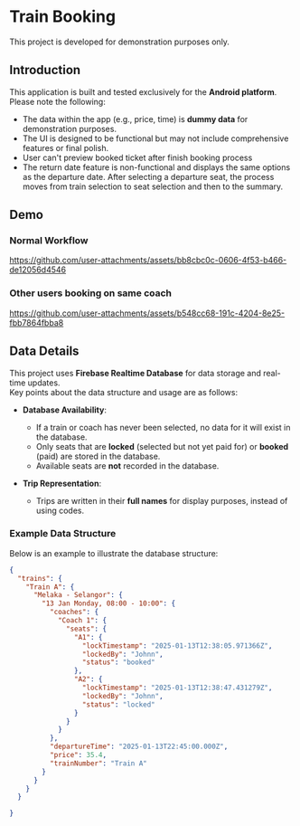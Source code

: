 # Train Booking

This project is developed for demonstration purposes only.

## Introduction

This application is built and tested exclusively for the **Android platform**.  
Please note the following:  
- The data within the app (e.g., price, time) is **dummy data** for demonstration purposes.  
- The UI is designed to be functional but may not include comprehensive features or final polish.
- User can't preview booked ticket after finish booking process
- The return date feature is non-functional and displays the same options as the departure date. After selecting a departure seat, the process moves from train selection to seat selection and then to the summary.

## Demo

### Normal Workflow
https://github.com/user-attachments/assets/bb8cbc0c-0606-4f53-b466-de12056d4546

### Other users booking on same coach
https://github.com/user-attachments/assets/b548cc68-191c-4204-8e25-fbb7864fbba8

## Data Details

This project uses **Firebase Realtime Database** for data storage and real-time updates.  
Key points about the data structure and usage are as follows:  

- **Database Availability**:  
  - If a train or coach has never been selected, no data for it will exist in the database.  
  - Only seats that are **locked** (selected but not yet paid for) or **booked** (paid) are stored in the database.  
  - Available seats are **not** recorded in the database.  

- **Trip Representation**:  
  - Trips are written in their **full names** for display purposes, instead of using codes.

### Example Data Structure

Below is an example to illustrate the database structure:

``` json
{
  "trains": {
    "Train A": {
      "Melaka - Selangor": {
        "13 Jan Monday, 08:00 - 10:00": {
          "coaches": {
            "Coach 1": {
              "seats": {
                "A1": {
                  "lockTimestamp": "2025-01-13T12:38:05.971366Z",
                  "lockedBy": "Johnn",
                  "status": "booked"
                },
                "A2": {
                  "lockTimestamp": "2025-01-13T12:38:47.431279Z",
                  "lockedBy": "Johnn",
                  "status": "locked"
                }
              }
            }
          },
          "departureTime": "2025-01-13T22:45:00.000Z",
          "price": 35.4,
          "trainNumber": "Train A"
        }
      }
    }
  }

}
```


